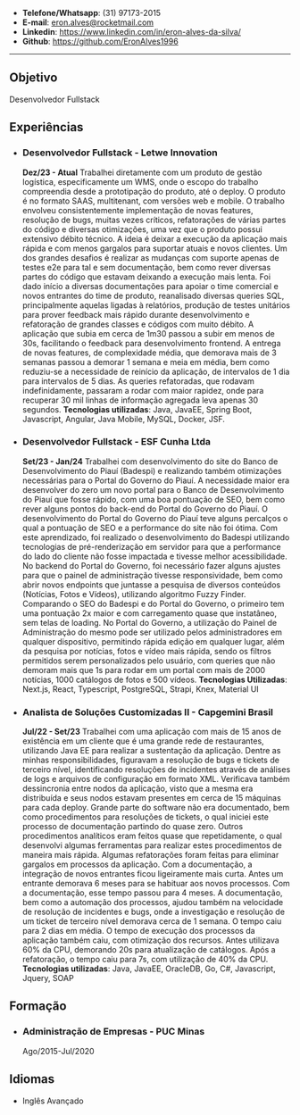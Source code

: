 * **Telefone/Whatsapp**: (31) 97173-2015
* **E-mail**: eron.alves@rocketmail.com 
* **Linkedin**: https://www.linkedin.com/in/eron-alves-da-silva/
* **Github**: https://github.com/EronAlves1996
------
## Objetivo

Desenvolvedor Fullstack

## Experiências

* ### Desenvolvedor  Fullstack - Letwe Innovation
	**Dez/23 - Atual**
	Trabalhei diretamente com um produto de gestão logística, especificamente um WMS, onde o escopo do trabalho compreendia desde a prototipação do produto, até o deploy. O produto é no formato SAAS, multitenant, com versões web e mobile. 
	O trabalho envolveu consistentemente implementação de novas features, resolução de bugs, muitas vezes críticos, refatorações de várias partes do código e diversas otimizações, uma vez que o produto possui extensivo débito técnico. A ideia é deixar a execução da aplicação mais rápida e com menos gargalos para suportar atuais e novos clientes.
	Um dos grandes desafios é realizar as mudanças com suporte apenas de testes e2e para tal e sem documentação, bem como rever diversas partes do código que estavam deixando a execução mais lenta. Foi dado início a diversas documentações para apoiar o time comercial e novos entrantes do time de produto, reanalisado diversas queries SQL, principalmente aquelas ligadas à relatórios, produção de testes unitários para prover feedback mais rápido durante desenvolvimento e refatoração de grandes classes e códigos com muito débito.
	A aplicação que subia em cerca de 1m30 passou a subir em menos de 30s, facilitando o feedback para desenvolvimento frontend. A entrega de novas features, de complexidade média, que demorava mais de 3 semanas passou a demorar 1 semana e meia em média, bem como reduziu-se a necessidade de reinício da aplicação, de intervalos de 1 dia para intervalos de 5 dias. As queries refatoradas, que rodavam indefinidamente, passaram a rodar com maior rapidez, onde para recuperar 30 mil linhas de informação agregada leva apenas 30 segundos.
	**Tecnologias utilizadas**: Java, JavaEE, Spring Boot, Javascript, Angular, Java Mobile, MySQL, Docker, JSF.

* ### Desenvolvedor Fullstack - ESF Cunha Ltda
	**Set/23 - Jan/24** 
	Trabalhei com desenvolvimento do site do Banco de Desenvolvimento do Piauí (Badespi) e realizando também otimizações necessárias para o Portal do Governo do Piauí. 
	A necessidade maior era desenvolver do zero um novo portal para o Banco de Desenvolvimento do Piauí que fosse rápido, com uma boa pontuação de SEO, bem como rever alguns pontos do back-end do Portal do Governo do Piauí.
	O desenvolvimento do Portal do Governo do Piauí teve alguns percalços o qual a pontuação de SEO e a performance do site não foi ótima. Com este aprendizado, foi realizado o desenvolvimento do Badespi utilizando tecnologias de pré-renderização em servidor para que a performance do lado do cliente não fosse impactada e tivesse melhor acessibilidade. No backend do Portal do Governo, foi necessário fazer alguns ajustes para que o painel de administração tivesse responsividade, bem como abrir novos endpoints que juntasse a pesquisa de diversos conteúdos (Notícias, Fotos e Vídeos), utilizando algoritmo Fuzzy Finder.
	Comparando o SEO do Badespi e do Portal do Governo, o primeiro tem uma pontuação 2x maior e com carregamento quase que instatâneo, sem telas de loading. No Portal do Governo, a utilização do Painel de Administração do mesmo pode ser utilizado pelos administradores em qualquer dispositivo, permitindo rápida edição em qualquer lugar, além da pesquisa por notícias, fotos e vídeo mais rápida, sendo os filtros permitidos serem personalizados pelo usuário, com queries que não demoram mais que 1s para rodar em um portal com mais de 2000 notícias, 1000 catálogos de fotos e 500 vídeos.
	**Tecnologias Utilizadas**: Next.js, React, Typescript, PostgreSQL, Strapi, Knex, Material UI


* ### Analista de Soluções Customizadas II - Capgemini Brasil
	**Jul/22 - Set/23**
	Trabalhei com uma aplicação com mais de 15 anos de existência em um cliente que é uma grande rede de restaurantes, utilizando Java EE para realizar a sustentação da aplicação.
	Dentre as minhas responsibilidades, figuravam a resolução de bugs e tickets de terceiro nível, identificando resoluções de incidentes através de análises de logs e arquivos de configuração em formato XML. Verificava também dessincronia entre nodos da aplicação, visto que a mesma era distribuída e seus nodos estavam presentes em cerca de 15 máquinas para cada deploy.
	Grande parte do software não era documentado, bem como procedimentos para resoluções de tickets, o qual iniciei este processo de documentação partindo do quase zero. Outros procedimentos analíticos eram feitos quase que repetidamente, o qual desenvolvi algumas ferramentas para realizar estes procedimentos de maneira mais rápida. Algumas refatorações foram feitas para eliminar gargalos em processos da aplicação.
	Com a documentação, a integração de novos entrantes ficou ligeiramente mais curta. Antes um entrante demorava 6 meses para se habituar aos novos processos. Com a documentação, esse tempo passou para 4 meses. A documentação, bem como a automação dos processos, ajudou também na velocidade de resolução de incidentes e bugs, onde a investigação e resolução de um ticket de terceiro nível demorava cerca de 1 semana. O tempo caiu para 2 dias em média. O tempo de execução dos processos da aplicação também caiu, com otimização dos recursos. Antes utilizava 60% da CPU, demorando 20s para atualização de catálogos. Após a refatoração, o tempo caiu para 7s, com utilização de 40% da CPU.
	**Tecnologias utilizadas**: Java, JavaEE, OracleDB, Go, C#, Javascript, Jquery, SOAP

## Formação

* ### Administração de Empresas - PUC Minas
	Ago/2015-Jul/2020

## Idiomas

* Inglês Avançado

